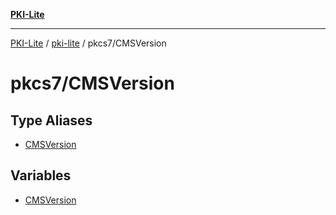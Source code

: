 [**PKI-Lite**](../../../README.md)

---

[PKI-Lite](../../../README.md) / [pki-lite](../../README.md) / pkcs7/CMSVersion

# pkcs7/CMSVersion

## Type Aliases

- [CMSVersion](type-aliases/CMSVersion.md)

## Variables

- [CMSVersion](variables/CMSVersion.md)

